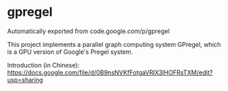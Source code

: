# gpregel
Automatically exported from code.google.com/p/gpregel

This project implements a parallel graph computing system GPregel, which is a GPU version of Google's Pregel system.

Introduction (in Chinese): https://docs.google.com/file/d/0B9nsNVKfFotgaVRlX3lHOFRsTXM/edit?usp=sharing 
